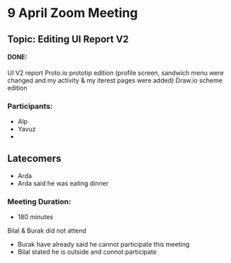 # 9 April Zoom Meeting
## Topic: Editing UI Report V2
#### DONE:
UI V2 report
Proto.io prototip edition (profile screen, sandwich menu were changed and my activity & my iterest pages were added)
Draw.io scheme edition

### Participants:
- Alp
- Yavuz
- 
## Latecomers
- Arda
- Arda said he was eating dinner
### Meeting Duration:
- 180 minutes

Bilal & Burak did not attend
- Burak have already said he cannot participate this meeting
- Bilal stated he is outside and connot participate

